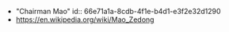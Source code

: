 - "Chairman Mao"
  id:: 66e71a1a-8cdb-4f1e-b4d1-e3f2e32d1290
- https://en.wikipedia.org/wiki/Mao_Zedong